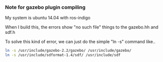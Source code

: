 ### Note for gazebo plugin compiling

My system is ubuntu 14.04 with ros-indigo

When I build this, the errors show "no such file" things to the gazebo.hh and sdf.h

To solve this kind of error, we can just do the simple "ln -s" command like..

``` bash
ln -s /usr/include/gazebo-2.2/gazebo/ /usr/include/gazebo/
ln -s /usr/include/sdformat-1.4/sdf/ /usr/include/sdf
```
